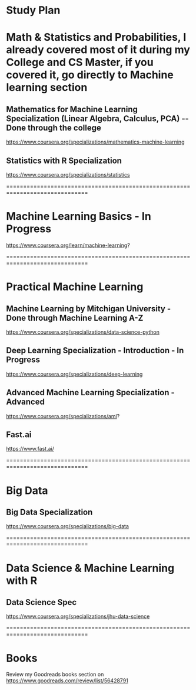 # Study Plan

# Math & Statistics and Probabilities, I already covered most of it during my College and CS Master, if you covered it, go directly to Machine learning section

## Mathematics for Machine Learning Specialization (Linear Algebra, Calculus, PCA) -- Done through the college 
https://www.coursera.org/specializations/mathematics-machine-learning

## Statistics with R Specialization
https://www.coursera.org/specializations/statistics

==============================================================================

# Machine Learning Basics - In Progress
https://www.coursera.org/learn/machine-learning?

==============================================================================

# Practical Machine Learning

## Machine Learning by Mitchigan University - Done through Machine Learning A-Z
https://www.coursera.org/specializations/data-science-python

## Deep Learning Specialization - Introduction   -   In Progress
https://www.coursera.org/specializations/deep-learning

## Advanced Machine Learning Specialization - Advanced
https://www.coursera.org/specializations/aml?

## Fast.ai
https://www.fast.ai/

==============================================================================

# Big Data
## Big Data Specialization
https://www.coursera.org/specializations/big-data

==============================================================================

# Data Science & Machine Learning with R

## Data Science Spec 
https://www.coursera.org/specializations/jhu-data-science

==============================================================================

# Books
Review my Goodreads books section on
https://www.goodreads.com/review/list/56428791
